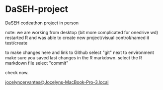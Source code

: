 # DaSEH-project
DaSEH codeathon project in person 


note: 
we are working from desktop (bit more complicated for onedrive wd)
restarted R and was able to create new project/visual control/named it test/create

to make changes here and link to Github
select "git" next to environment 
make sure you saved last changes in the R markdown.
select the R markdown file 
select "commit"

check now.

jocelyncervantes@Jocelyns-MacBook-Pro-3.local


